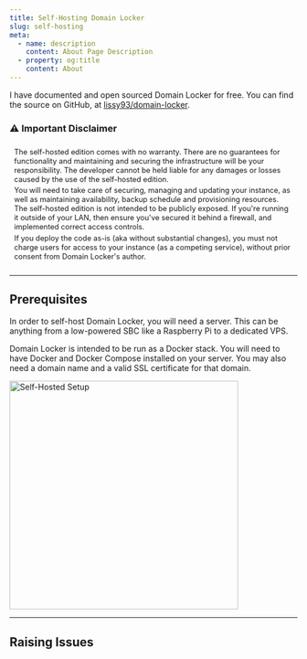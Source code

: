 ```yaml
---
title: Self-Hosting Domain Locker
slug: self-hosting  
meta:
  - name: description
    content: About Page Description
  - property: og:title
    content: About
---
```


I have documented and open sourced Domain Locker for free. You can find the source on GitHub, at [lissy93/domain-locker](https://github.com/lissy93/domain-locker).

### ⚠️ Important Disclaimer
<blockquote class="warning">
The self-hosted edition comes with no warranty. There are no guarantees for functionality and maintaining and securing the infrastructure will be your responsibility. The developer cannot be held liable for any damages or losses caused by the use of the self-hosted edition.

You will need to take care of securing, managing and updating your instance, as well as maintaining availability, backup schedule and provisioning resources.
The self-hosted edition is not intended to be publicly exposed. If you're running it outside of your LAN, then ensure you've secured it behind a firewall, and implemented correct access controls.

If you deploy the code as-is (aka without substantial changes), you must not charge users for access to your instance (as a competing service), without prior consent from Domain Locker's author.
</blockquote>

---

## Prerequisites

In order to self-host Domain Locker, you will need a server.
This can be anything from a low-powered SBC like a Raspberry Pi  to a dedicated VPS.


Domain Locker is intended to be run as a Docker stack. You will need to have Docker and Docker Compose installed on your server.
You may also need a domain name and a valid SSL certificate for that domain.

<img src="https://i.ibb.co/Kj3Z11D9/self-hosted-setup-bg.png" width="400" text-align="center" alt="Self-Hosted Setup">

<style>
  .warning {
    background-color: var(--yellow-200);
    color: var(--yellow-800);
    border: 1px solid var(--yellow-600);
    border-radius: 0.25rem;
    padding: 0.5rem;
    margin: 0.25rem 0 1rem 0;
    font-size: 0.8rem;
    line-height: 1rem;
    p {
      margin: 0.2rem 0 0 0;
    }
  }
</style>


---

## Raising Issues

